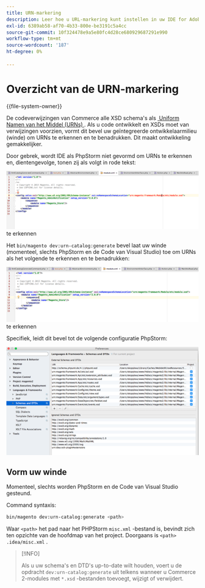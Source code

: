 ```yaml
---
title: URN-markering
description: Leer hoe u URL-markering kunt instellen in uw IDE for Adobe Commerce-ontwikkeling. Ontdek de configuratie en optimalisering van het XSD-schema.
exl-id: 6389ab58-af70-4b33-800e-be3191c5a4cc
source-git-commit: 10f324478e9a5e80fc4d28ce680929687291e990
workflow-type: tm+mt
source-wordcount: '187'
ht-degree: 0%

---
```


# Overzicht van de URN-markering

{{file-system-owner}}

De codeverwijzingen van Commerce alle XSD schema&#39;s als [&#x200B; Uniform Namen van het Middel (URNs) &#x200B;](https://www.ietf.org/rfc/rfc2141.txt). Als u code ontwikkelt en XSDs moet van verwijzingen voorzien, vormt dit bevel uw geïntegreerde ontwikkelaarmilieu (winde) om URNs te erkennen en te benadrukken. Dit maakt ontwikkeling gemakkelijker.

Door gebrek, wordt IDE als PhpStorm niet gevormd om URNs te erkennen en, dientengevolge, tonen zij als volgt in rode tekst:

![&#x200B; PhpStorm niet gevormd om URN &#x200B;](../../assets/configuration/urn-before.png) te erkennen

Het `bin/magento dev:urn-catalog:generate` bevel laat uw winde (momenteel, slechts PhpStorm en de Code van Visual Studio) toe om URNs als het volgende te erkennen en te benadrukken:

![&#x200B; laat winde toe om URN &#x200B;](../../assets/configuration/urn-after.png) te erkennen

Specifiek, leidt dit bevel tot de volgende configuratie PhpStorm:

![&#x200B; PhpStorm configuratievoorbeeld &#x200B;](../../assets/configuration/urn-settings.png)

## Vorm uw winde

Momenteel, slechts worden PhpStorm en de Code van Visual Studio gesteund.

Command syntaxis:

```bash
bin/magento dev:urn-catalog:generate <path>
```

Waar `<path>` het pad naar het PHPStorm `misc.xml` -bestand is, bevindt zich ten opzichte van de hoofdmap van het project. Doorgaans is `<path>` `.idea/misc.xml` .

>[!INFO]
>
>Als u uw schema&#39;s en DTD&#39;s up-to-date wilt houden, voert u de opdracht `dev:urn-catalog:generate` uit telkens wanneer u Commerce 2-modules met `*.xsd` -bestanden toevoegt, wijzigt of verwijdert.
